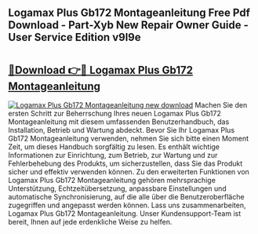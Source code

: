 ## Logamax Plus Gb172 Montageanleitung Free Pdf Download - Part-Xyb New Repair Owner Guide - User Service Edition v9l9e

# <h2><a href="http://df8kso.blite.top/?on=Logamax+Plus+Gb172+Montageanleitung">🔗Download 👉🔴 Logamax Plus Gb172 Montageanleitung</a></h2>

[![Logamax Plus Gb172 Montageanleitung new download](https://i.imgur.com/lujVjoI.png)](http://df8kso.blite.top/?on=Logamax+Plus+Gb172+Montageanleitung)
Machen Sie den ersten Schritt zur Beherrschung Ihres neuen Logamax Plus Gb172 Montageanleitung mit diesem umfassenden Benutzerhandbuch, das Installation, Betrieb und Wartung abdeckt. Bevor Sie Ihr Logamax Plus Gb172 Montageanleitung verwenden, nehmen Sie sich bitte einen Moment Zeit, um dieses Handbuch sorgfältig zu lesen. Es enthält wichtige Informationen zur Einrichtung, zum Betrieb, zur Wartung und zur Fehlerbehebung des Produkts, um sicherzustellen, dass Sie das Produkt sicher und effektiv verwenden können. Zu den erweiterten Funktionen von Logamax Plus Gb172 Montageanleitung gehören mehrsprachige Unterstützung, Echtzeitübersetzung, anpassbare Einstellungen und automatische Synchronisierung, auf die alle über die Benutzeroberfläche zugegriffen und angepasst werden können. Lass uns zusammenarbeiten, Logamax Plus Gb172 Montageanleitung. Unser Kundensupport-Team ist bereit, Ihnen auf jede erdenkliche Weise zu helfen.
